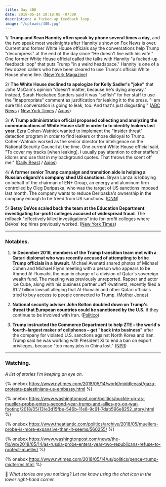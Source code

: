 ```yaml
---
title: Day 480
date: 2018-05-14 10:19:00 -07:00
description: A fucked-up feedback loop.
image: "/uploads/480.jpg"
---
```


1/ **Trump and Sean Hannity often speak by phone several times a day**, and the two speak most weeknights after Hannity's show on Fox News is over. Current and former White House officials say the conversations help Trump "decompress" at the end of the day since "He doesn't live with his wife." One former White House official called the talks with Hannity "a fucked-up feedback loop" that puts Trump "in a weird headspace." Hannity is one of a few dozen callers who have been cleared to use Trump's official White House phone line. ([New York Magazine](http://nymag.com/daily/intelligencer/2018/05/sean-hannity-donald-trump-late-night-calls.html))

2/ **The White House declined to apologize for Kelly Sadler's "joke"** that John McCain's opinion "doesn't matter, because he's dying anyway." Instead, Sarah Huckabee Sanders said it was "selfish" for her staff to use the "inappropriate" comment as justification for leaking it to the press. "I am sure this conversation is going to leak, too. And that's just disgusting." ([ABC News](https://abcnews.go.com/Politics/sanders-scolded-white-house-staff-leak-called-mccain/story?id=55116869) / [New York Times](https://www.nytimes.com/2018/05/11/us/politics/mccain-kelly-sadler-comments.html) / [Axios](https://www.axios.com/white-house-sarah-sanders-john-mccain-kelly-sadler-8a4e33f7-c2bd-4cc6-aebd-57594d7ab4f4.html))

3/ **A Trump administration official proposed collecting and analyzing the communications of White House staff in order to to identify leakers last year**. Ezra Cohen-Watnick wanted to implement the "insider threat" detection program in order to find leakers or those disloyal to Trump. Cohen-Watnick worked as the senior director for intelligence on the National Security Council at the time. One current White House official said, "To cover my tracks \[when leaking\], I usually pay attention to other staffers' idioms and use that in my background quotes. That throws the scent off me." ([Daily Beast](https://www.thedailybeast.com/white-house-aides-plan-to-stop-leaks-spy-on-his-co-workers) / [Axios](https://www.axios.com/trump-white-house-leakers-leak-about-leaking-dae05b8e-e792-41a7-bb74-c2756b542cd0.html))

4/ **A former senior Trump campaign and transition aide is helping a Russian oligarch's company shed US sanctions**. Bryan Lanza is lobbying on behalf of the chairman of EN\+ Group, an energy and aluminum firm controlled by Oleg Deripaska, who was the target of US sanctions imposed last month. The company wants to reduce Deripaska's ownership in the company enough to be freed from US sanctions. ([CNN](https://www.cnn.com/2018/05/12/politics/washington-lobbying-trump-era/index.html))

5/ **Betsy DeVos scaled back the team at the Education Department investigating for-profit colleges accused of widespread fraud**. The rollback "effectively killed investigations" into for-profit colleges where DeVos' top hires previously worked. ([New York Times](https://www.nytimes.com/2018/05/13/business/education-department-for-profit-colleges.html))

---

### Notables.

1. **In December 2016, members of the Trump transition team met  with a Qatari diplomat who was recently accused of attempting to bribe Trump officials in a lawsuit**. Michael Avenatti shared photos of Michael Cohen and Michael Flynn meeting with a person who appears to be Ahmed Al-Rumaihi, the man in charge of a division of Qatar's sovereign wealth fund. The meeting was previously unreported. Rapper and actor Ice Cube, along with his business partner Jeff Kwatinetz, recently filed a $1.2 billion lawsuit alleging that Al-Rumaihi and other Qatari officials tried to buy access to people connected to Trump. ([Mother Jones](https://www.motherjones.com/politics/2018/05/qatari-investor-accused-in-bribery-plot-appears-with-michael-cohen-in-picture-posted-by-stormy-daniels-lawyer/))

2. **National security adviser John Bolton doubled down on Trump's threat that European countries could be sanctioned by the U.S.** if they continue to be involved with Iran. ([Politico](https://www.politico.com/story/2018/05/13/bolton-pompeo-trump-iran-sanctions-584206))

3. **Trump instructed the Commerce Department to help ZTE – the world's fourth-largest maker of cellphones – get "back into business"** after the company for violated U.S. sanctions against North Korea and Iran. Trump said he was working with President Xi to end a ban on export privileges, because "too many jobs in China lost." ([NPR](https://www.npr.org/sections/thetwo-way/2018/05/14/610891747/president-trump-puts-america-first-on-hold-to-save-chinese-jobs))

---

### Watching.

*A list of stories I'm keeping an eye on*.

{% onebox  https://www.nytimes.com/2018/05/14/world/middleeast/gaza-protests-palestinians-us-embassy.html %}

{% onebox https://www.washingtonpost.com/politics/buckle-up-as-mueller-probe-enters-second-year-trump-and-allies-go-on-war-footing/2018/05/13/e3d15fbe-546b-11e8-9c91-7dab596e8252_story.html %}

{% onebox https://www.theatlantic.com/politics/archive/2018/05/muellers-probe-is-more-expansive-than-it-seems/560255/ %}

{% onebox https://www.washingtonpost.com/news/the-fix/wp/2018/05/14/as-russia-probe-enters-year-two-republicans-refuse-to-protect-mueller/ %}

{% onebox https://www.nytimes.com/2018/05/14/us/politics/pence-trump-midterms.html %}

💬 *What stories are you noticing? Let me know using the chat icon in the lower right-hand corner.*